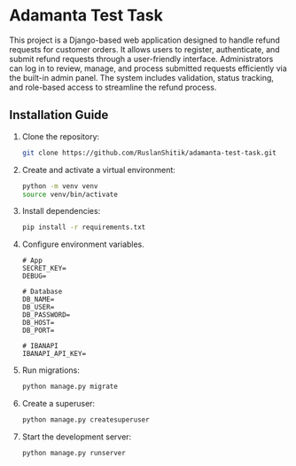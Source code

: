 # Adamanta Test Task

This project is a Django-based web application designed to handle refund requests for customer orders. It allows users
to register, authenticate, and submit refund requests through a user-friendly interface. Administrators can log in to
review, manage, and process submitted requests efficiently via the built-in admin panel. The system includes validation,
status tracking, and role-based access to streamline the refund process.

## Installation Guide

1. Clone the repository:
   ```bash
   git clone https://github.com/RuslanShitik/adamanta-test-task.git
   ```

2. Create and activate a virtual environment:
   ```bash
   python -m venv venv
   source venv/bin/activate
   ```

3. Install dependencies:
   ```bash
   pip install -r requirements.txt
   ```

4. Configure environment variables.
    ```dotenv
   # App
    SECRET_KEY=
    DEBUG=
    
    # Database
    DB_NAME=
    DB_USER=
    DB_PASSWORD=
    DB_HOST=
    DB_PORT=
    
    # IBANAPI
    IBANAPI_API_KEY=
   ```

5. Run migrations:
   ```bash
   python manage.py migrate
   ```

6. Create a superuser:
   ```bash
   python manage.py createsuperuser
   ```

7. Start the development server:
   ```bash
   python manage.py runserver
   ```